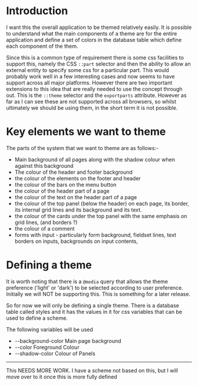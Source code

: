# Introduction

I want this the overall application to be themed relatively easily.  It is
possible to understand what the main components of a theme are for the entire
application and define a set of colors in the database table which define each
component of the them.

Since this is a common type of requirement there is some css facilities to
support this, namely the CSS `::part` selector and then the ability to allow an
external entity to specify some css for a particular part.  This would probably
work well in a few interesting cases and now seems to have support across all
major platforms.  However there are two important extensions to this idea that
are really needed to use the concept through out.  This is the `::theme`
selector and the `exportparts` attribute.  However as far as I can see these are
not supported across all browsers, so whilst ultimately we should be using them,
in the short term it is not possible.

# Key elements we want to theme

The parts of the system that we want to theme are as follows:-

- Main background of all pages along with the shadow colour when against this background
- The colour of the header and footer background
- the colour of the elements on the footer and header 
- the colour of the bars on the menu button
- the colour of the header part of a page
- the colour of the text on the header part of a page
- the colour of the top panel (below the  header) on each page, its border, its internal grid lines and its background and its text.
- the colour of the cards under the top panel with the same emphasis on grid lines, (and borders ?)
- the colour of a comment 
- forms with input - particularly form background, fieldset lines, text borders on inputs, backgrounds on input contents, 

# Defining a theme

It is worth noting that there is a `@media` query that allows the theme
preference ('light' or 'dark') to be selected according to user preference.
Initially we will NOT be supporting this.  This is something for a later
release.

So for now we will only be defining a single theme.  There is a database table called styles and it has the values in it for css variables that can be used to define a scheme.

The following variables will be used

- --background-color Main page background
- --color Foreground Colour
- --shadow-color Colour of Panels
- --

This NEEDS MORE WORK.  I have a scheme not based on this, but I will move over to it once this is more fully defined